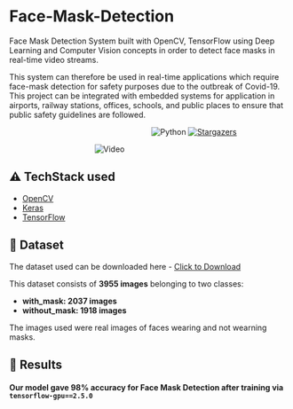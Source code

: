 # Face-Mask-Detection


Face Mask Detection System built with OpenCV, TensorFlow using Deep Learning and Computer Vision concepts in order to detect face masks in real-time video streams.

This system can therefore be used in real-time applications which require face-mask detection for safety purposes due to the outbreak of Covid-19. This project can be integrated with embedded systems for application in airports, railway stations, offices, schools, and public places to ensure that public safety guidelines are followed.


&nbsp;&nbsp;&nbsp;&nbsp;&nbsp;&nbsp;&nbsp;&nbsp;&nbsp;&nbsp;&nbsp;&nbsp;&nbsp;&nbsp;&nbsp;&nbsp;&nbsp;&nbsp;&nbsp;&nbsp;&nbsp;&nbsp;&nbsp;&nbsp;&nbsp;&nbsp;&nbsp;&nbsp;&nbsp;&nbsp;&nbsp;&nbsp;&nbsp;&nbsp;&nbsp;&nbsp;&nbsp;&nbsp;&nbsp;&nbsp;&nbsp;&nbsp;&nbsp;&nbsp;&nbsp;&nbsp;&nbsp;&nbsp;&nbsp;&nbsp;&nbsp;&nbsp;&nbsp;&nbsp;&nbsp;&nbsp;&nbsp;&nbsp;&nbsp;&nbsp;&nbsp;&nbsp;&nbsp;&nbsp;&nbsp;![Python](https://img.shields.io/badge/python-v3.6+-blue.svg) [![Stargazers](https://img.shields.io/github/stars/prakhar991/Face-Mask-Detection.svg?logo=github)](https://github.com/prakhar991/Face-Mask-Detection/stargazers)



&nbsp;&nbsp;&nbsp;&nbsp;&nbsp;&nbsp;&nbsp;&nbsp;&nbsp;&nbsp;&nbsp;&nbsp;&nbsp;&nbsp;&nbsp;&nbsp;&nbsp;&nbsp;&nbsp;&nbsp;&nbsp;&nbsp;&nbsp;&nbsp;&nbsp;&nbsp;&nbsp;&nbsp;&nbsp;&nbsp;&nbsp;&nbsp;&nbsp;&nbsp;&nbsp;&nbsp;&nbsp;&nbsp;&nbsp;![Video](https://user-images.githubusercontent.com/56834728/162494487-ed0903ce-fe13-47e9-9f3e-a059294d36d4.gif)

## :warning: TechStack used

- [OpenCV](https://opencv.org/)
- [Keras](https://keras.io/)
- [TensorFlow](https://www.tensorflow.org/)


## :file_folder: Dataset
The dataset used can be downloaded here - [Click to Download](https://drive.google.com/drive/folders/1PcMGGT3Id6lcjUquPTrCfMdu2puwciwV)

This dataset consists of __3955 images__ belonging to two classes:
*	__with_mask: 2037 images__
*	__without_mask: 1918 images__

The images used were real images of faces wearing and not wearning masks.


## :key: Results

#### Our model gave 98% accuracy for Face Mask Detection after training via <code>tensorflow-gpu==2.5.0</code>
                           
